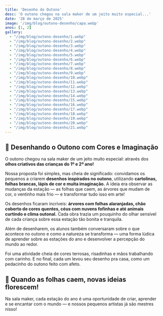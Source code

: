 ```yaml
---
title: 'Desenho do Outono'
desc: 'O outono chegou na sala maker de um jeito muito especial...'
date: '28 de março de 2025'
image: '/img/blog/outono-desenho/capa.webp'
anos: [1, 2]
gallery:
  - "/img/blog/outono-desenho/1.webp"
  - "/img/blog/outono-desenho/2.webp"
  - "/img/blog/outono-desenho/3.webp"
  - "/img/blog/outono-desenho/4.webp"
  - "/img/blog/outono-desenho/5.webp"
  - "/img/blog/outono-desenho/6.webp"
  - "/img/blog/outono-desenho/7.webp"
  - "/img/blog/outono-desenho/8.webp"
  - "/img/blog/outono-desenho/9.webp"
  - "/img/blog/outono-desenho/10.webp"
  - "/img/blog/outono-desenho/11.webp"
  - "/img/blog/outono-desenho/12.webp"
  - "/img/blog/outono-desenho/13.webp"
  - "/img/blog/outono-desenho/14.webp"
  - "/img/blog/outono-desenho/15.webp"
  - "/img/blog/outono-desenho/16.webp"
  - "/img/blog/outono-desenho/17.webp"
  - "/img/blog/outono-desenho/18.webp"
  - "/img/blog/outono-desenho/19.webp"
  - "/img/blog/outono-desenho/20.webp"
  - "/img/blog/outono-desenho/21.webp"
---
```


## 🍂 Desenhando o Outono com Cores e Imaginação

O outono chegou na sala maker de um jeito muito especial: através dos **olhos criativos das crianças do 1º e 2º ano!**

Nossa proposta foi simples, mas cheia de significado: convidamos os pequenos a criarem **desenhos inspirados no outono**, utilizando **cartolinas, folhas brancas, lápis de cor e muita imaginação.** A ideia era observar as mudanças da estação — as folhas que caem, as árvores que mudam de cor, o ventinho mais frio — e transformar tudo isso em arte!

Os desenhos ficaram incríveis: **árvores com folhas alaranjadas, chão coberto de cores quentes, céus com nuvens fofinhas e até animais curtindo o clima outonal.** Cada obra trazia um pouquinho do olhar sensível de cada criança sobre essa estação tão bonita e tranquila.

Além de desenharem, os alunos também conversaram sobre o que acontece no outono e como a natureza se transforma — uma forma lúdica de aprender sobre as estações do ano e desenvolver a percepção do mundo ao redor.

Foi uma atividade cheia de cores terrosas, risadinhas e mãos trabalhando com carinho. E no final, cada um levou seu desenho pra casa, como um pedacinho do outono feito com afeto.

## 🍁 Quando as folhas caem, novas ideias florescem!

Na sala maker, cada estação do ano é uma oportunidade de criar, aprender e se encantar com o mundo — e nossos pequenos artistas já são mestres nisso!